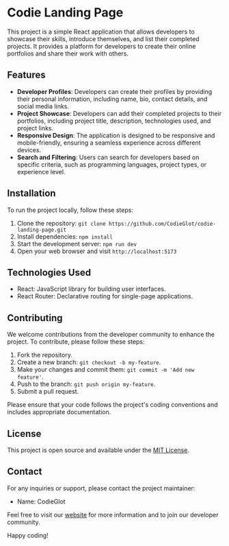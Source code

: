 # Codie Landing Page

This project is a simple React application that allows developers to showcase their skills, introduce themselves, and list their completed projects. It provides a platform for developers to create their online portfolios and share their work with others.

## Features

- **Developer Profiles**: Developers can create their profiles by providing their personal information, including name, bio, contact details, and social media links.
- **Project Showcase**: Developers can add their completed projects to their portfolios, including project title, description, technologies used, and project links.
- **Responsive Design**: The application is designed to be responsive and mobile-friendly, ensuring a seamless experience across different devices.
- **Search and Filtering**: Users can search for developers based on specific criteria, such as programming languages, project types, or experience level.

## Installation

To run the project locally, follow these steps:

1. Clone the repository: `git clone https://github.com/CodieGlot/codie-landing-page.git`
2. Install dependencies: `npm install`
3. Start the development server: `npm run dev`
4. Open your web browser and visit `http://localhost:5173`

## Technologies Used

- React: JavaScript library for building user interfaces.
- React Router: Declarative routing for single-page applications.

## Contributing

We welcome contributions from the developer community to enhance the project. To contribute, please follow these steps:

1. Fork the repository.
2. Create a new branch: `git checkout -b my-feature`.
3. Make your changes and commit them: `git commit -m 'Add new feature'`.
4. Push to the branch: `git push origin my-feature`.
5. Submit a pull request.

Please ensure that your code follows the project's coding conventions and includes appropriate documentation.

## License

This project is open source and available under the [MIT License](https://opensource.org/licenses/MIT).

## Contact

For any inquiries or support, please contact the project maintainer:

- Name: CodieGlot

Feel free to visit our [website](https://codie-landing-page.vercel.app/) for more information and to join our developer community.

Happy coding!
